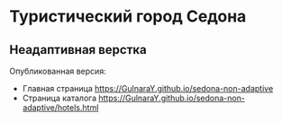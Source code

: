 # Туристический город Седона

## Неадаптивная верстка

Опубликованная версия:
* Главная страница https://GulnaraY.github.io/sedona-non-adaptive
* Страница каталога https://GulnaraY.github.io/sedona-non-adaptive/hotels.html
